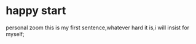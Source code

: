 # happy start
personal zoom
this is my first sentence,whatever hard it is,i will insist for myself;
